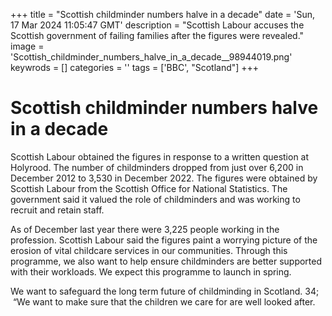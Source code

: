+++
title = "Scottish childminder numbers halve in a decade"
date = 'Sun, 17 Mar 2024 11:05:47 GMT'
description = "Scottish Labour accuses the Scottish government of failing families after the figures were revealed."
image = 'Scottish_childminder_numbers_halve_in_a_decade__98944019.png'
keywrods =  []
categories = ''
tags = ['BBC', "Scotland"]
+++

# Scottish childminder numbers halve in a decade

Scottish Labour obtained the figures in response to a written question at Holyrood.
The number of childminders dropped from just over 6,200 in December 2012 to 3,530 in December 2022.
The figures were obtained by Scottish Labour from the Scottish Office for National Statistics.
The government said it valued the role of childminders and was working to recruit and retain staff.

As of December last year there were 3,225 people working in the profession.
Scottish Labour said the figures paint a worrying picture of the erosion of vital childcare services in our communities.
Through this programme, we also want to help ensure childminders are better supported with their workloads.
We expect this programme to launch in spring.

We want to safeguard the long term future of childminding in Scotland.
34;  “We want to make sure that the children we care for are well looked after.


